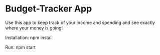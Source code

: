 # Budget-Tracker App

Use this app to keep track of your income and spending and see exactly where your money is going!

Installation:
npm install

Run:
npm start
